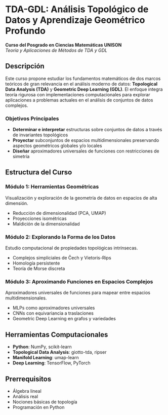 # TDA-GDL: Análisis Topológico de Datos y Aprendizaje Geométrico Profundo

**Curso del Posgrado en Ciencias Matemáticas UNISON**  
*Teoría y Aplicaciones de Métodos de TDA y GDL*

## Descripción

Este curso propone estudiar los fundamentos matemáticos de dos marcos teóricos de gran relevancia en el análisis moderno de datos: **Topological Data Analysis (TDA)** y **Geometric Deep Learning (GDL)**. El enfoque integra teoría rigurosa con implementaciones computacionales para explorar aplicaciones a problemas actuales en el análisis de conjuntos de datos complejos.

### Objetivos Principales

- **Determinar e interpretar** estructuras sobre conjuntos de datos a través de invariantes topológicos
- **Proyectar** subconjuntos de espacios multidimensionales preservando aspectos geométricos globales y/o locales
- **Diseñar** aproximadores universales de funciones con restricciones de simetría

## Estructura del Curso

### Módulo 1: Herramientas Geométricas
Visualización y exploración de la geometría de datos en espacios de alta dimensión.
- Reducción de dimensionalidad (PCA, UMAP)
- Proyecciones isométricas
- Maldición de la dimensionalidad

### Módulo 2: Explorando la Forma de los Datos
Estudio computacional de propiedades topológicas intrínsecas.
- Complejos simpliciales de Čech y Vietoris-Rips
- Homología persistente
- Teoría de Morse discreta

### Módulo 3: Aproximando Funciones en Espacios Complejos
Aproximadores universales de funciones para mapear entre espacios multidimensionales.
- MLPs como aproximadores universales
- CNNs con equivariancia a traslaciones
- Geometric Deep Learning en grafos y variedades

## Herramientas Computacionales

- **Python**: NumPy, scikit-learn
- **Topological Data Analysis**: giotto-tda, ripser
- **Manifold Learning**: umap-learn
- **Deep Learning**: TensorFlow, PyTorch

## Prerrequisitos

- Álgebra lineal
- Análisis real
- Nociones básicas de topología
- Programación en Python
